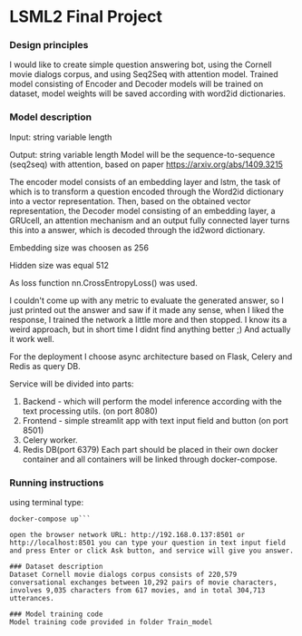 # LSML2 Final Project

### Design principles
I would like to create simple question answering bot, using the Cornell movie dialogs corpus, and using Seq2Seq with attention model. Trained model consisting of Encoder and Decoder models will be trained on dataset, model weights will be saved according with word2id dictionaries.

### Model description
Input: string variable length 

Output: string variable length Model will be the sequence-to-sequence (seq2seq) with attention, based on paper https://arxiv.org/abs/1409.3215 

The encoder model consists of an embedding layer and lstm, the task of which is to transform a question encoded through the Word2id dictionary into a vector representation. Then, based on the obtained vector representation, the Decoder model consisting of an embedding layer, a GRUcell, an attention mechanism and an output fully connected layer turns this into a answer, which is decoded through the id2word dictionary. 

Embedding size was choosen as 256 

Hidden size was equal 512 

As loss function nn.CrossEntropyLoss() was used.

I couldn't come up with any metric to evaluate the generated answer, so I just printed out the answer and saw if it made any sense, when I liked the response, I trained the network a little more and then stopped. I know its a weird approach, but in short time I didnt find anything better ;) And actually it work well.

For the deployment I choose async architecture based on Flask, Celery and Redis as query DB. 

Service will be divided into parts:

1. Backend - which will perform the model inference according with the text processing utils. (on port 8080) 
2. Frontend - simple streamlit app with text input field and button (on port 8501) 
3. Celery worker. 
4. Redis DB(port 6379) Each part should be placed in their own docker container and all containers will be linked through docker-compose.

### Running instructions
using terminal type: 
```docker-compose up -d --build 
docker-compose up```

open the browser network URL: http://192.168.0.137:8501 or http://localhost:8501 you can type your question in text input field and press Enter or click Ask button, and service will give you answer.

### Dataset description
Dataset Cornell movie dialogs corpus consists of 220,579 conversational exchanges between 10,292 pairs of movie characters, involves 9,035 characters from 617 movies, and in total 304,713 utterances.

### Model training code
Model training code provided in folder Train_model
